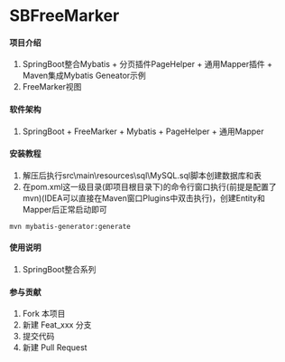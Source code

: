 # SBFreeMarker

#### 项目介绍

1. SpringBoot整合Mybatis + 分页插件PageHelper + 通用Mapper插件 + Maven集成Mybatis Geneator示例
2. FreeMarker视图

#### 软件架构

1. SpringBoot + FreeMarker + Mybatis + PageHelper + 通用Mapper

#### 安装教程

1. 解压后执行src\main\resources\sql\MySQL.sql脚本创建数据库和表
2. 在pom.xml这一级目录(即项目根目录下)的命令行窗口执行(前提是配置了mvn)(IDEA可以直接在Maven窗口Plugins中双击执行)，创建Entity和Mapper后正常启动即可
```
mvn mybatis-generator:generate
```

#### 使用说明

1. SpringBoot整合系列

#### 参与贡献

1. Fork 本项目
2. 新建 Feat_xxx 分支
3. 提交代码
4. 新建 Pull Request
